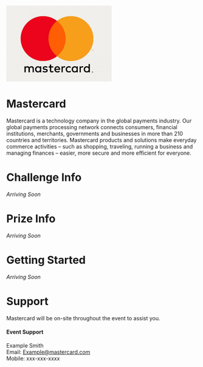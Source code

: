 <img src="./logos/Mastercard.jpg" height="200"/>   

# Mastercard
<!-- What does your company do? What makes you interesting? Why should a team use your tech? Enter text below: -->
Mastercard is a technology company in the global payments industry. Our global payments processing network connects consumers, financial institutions, merchants, governments and businesses in more than 210 countries and territories. Mastercard products and solutions make everyday commerce activities – such as shopping, traveling, running a business and managing finances – easier, more secure and more efficient for everyone.


# Challenge Info
<!-- What are you looking for? How will teams be judged? Enter text below:  -->
_Arriving Soon_

# Prize Info
<!-- What is your sponsor prize? Is it one for each member? Enter text below: -->
_Arriving Soon_

# Getting Started
<!-- How do teams use your tech? Do you have links to resources? Are there directories here that include sample projects? Enter text below: -->
_Arriving Soon_

# Support
Mastercard will be on-site throughout the event to assist you.

#### Event Support
<!-- Add every member of your team here, provide as much detail as possible and use the format below -->
<!-- Leave each <br/> where it is, they are used to make the formatting here nice! -->
Example Smith<br/>
Email: Example@mastercard.com<br/>
Mobile: xxx-xxx-xxxx<br/>
